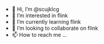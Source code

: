 - 👋 Hi, I’m @scujklcg
- 👀 I’m interested in flink
- 🌱 I’m currently learning flink
- 💞️ I’m looking to collaborate on flink
- 📫 How to reach me ...

<!---
scujklcg/scujklcg is a ✨ special ✨ repository because its `README.md` (this file) appears on your GitHub profile.
You can click the Preview link to take a look at your changes.
--->
